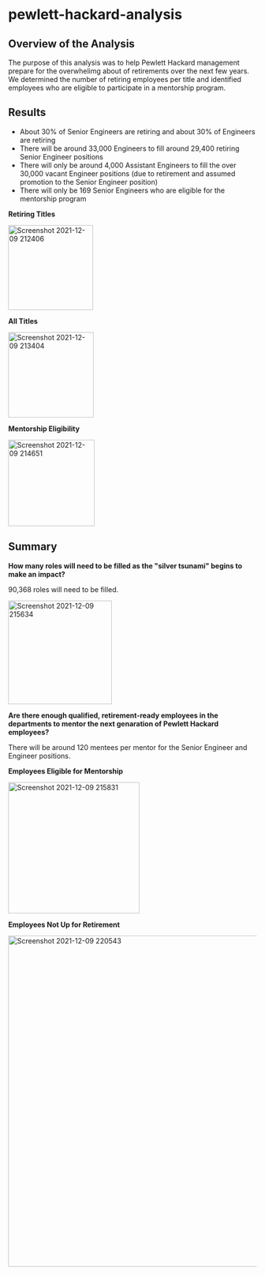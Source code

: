 # pewlett-hackard-analysis

## Overview of the Analysis 
The purpose of this analysis was to help Pewlett Hackard management prepare for the overwhelimg about of retirements over the next few years. We determined the number of retiring employees per title and identified employees who are eligible to participate in a mentorship program.

## Results 
- About 30% of Senior Engineers are retiring and about 30% of Engineers are retiring 
- There will be around 33,000 Engineers to fill around 29,400 retiring Senior Engineer positions
- There will only be around 4,000 Assistant Engineers to fill the over 30,000 vacant Engineer positions (due to retirement and assumed promotion to the Senior Engineer position)
- There will only be 169 Senior Engineers who are eligible for the mentorship program

**Retiring Titles**

<img width="172" alt="Screenshot 2021-12-09 212406" src="https://user-images.githubusercontent.com/92737670/145506907-c3bd3e4b-602d-4c24-af8b-b1cd51625df0.png">

**All Titles**

<img width="173" alt="Screenshot 2021-12-09 213404" src="https://user-images.githubusercontent.com/92737670/145507644-a7fdd18f-1764-4bad-85dd-1c310d96ddc5.png">

**Mentorship Eligibility**

<img width="175" alt="Screenshot 2021-12-09 214651" src="https://user-images.githubusercontent.com/92737670/145508779-6b4e0fc3-c995-4415-a8d4-0907e3bbae65.png">


## Summary 

**How many roles will need to be filled as the "silver tsunami" begins to make an impact?** 

90,368 roles will need to be filled.

<img width="210" alt="Screenshot 2021-12-09 215634" src="https://user-images.githubusercontent.com/92737670/145509620-6fbbe52e-a51f-4866-8c12-0681f1e1eca5.png">


**Are there enough qualified, retirement-ready employees in the departments to mentor the next genaration of Pewlett Hackard employees?**

There will be around 120 mentees per mentor for the Senior Engineer and Engineer positions. 

**Employees Eligible for Mentorship**

<img width="266" alt="Screenshot 2021-12-09 215831" src="https://user-images.githubusercontent.com/92737670/145509795-6cf6d3ed-2c15-4439-92dc-53744487bbcc.png">

**Employees Not Up for Retirement**

<img width="671" alt="Screenshot 2021-12-09 220543" src="https://user-images.githubusercontent.com/92737670/145510443-71ef42c4-00a1-4088-9006-2110f252aba0.png">

